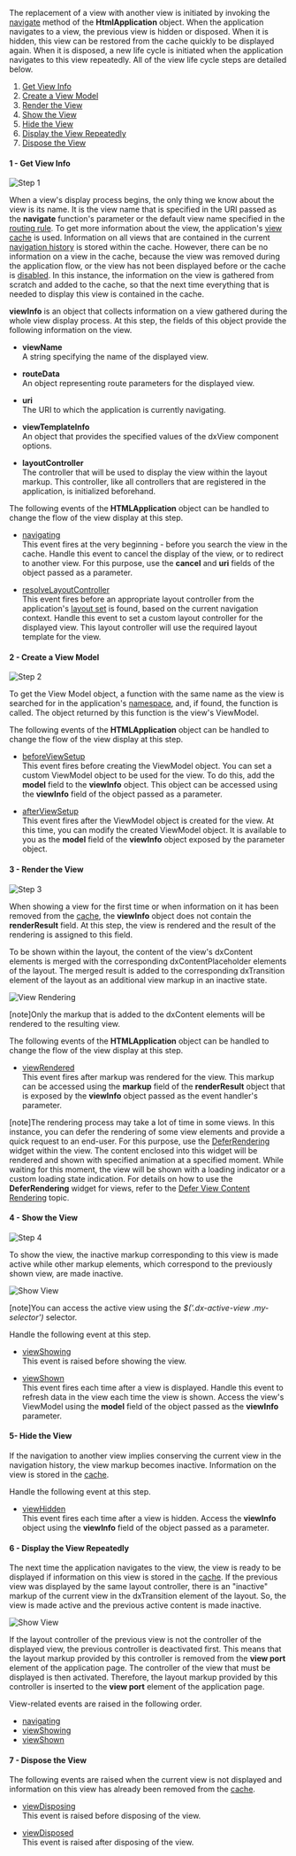 The replacement of a view with another view is initiated by invoking the [navigate](/api-reference/40%20SPA%20Framework/HtmlApplication/3%20Methods/navigate(uri_options).md '/Documentation/ApiReference/SPA_Framework/HtmlApplication/Methods/#navigateuri_options') method of the **HtmlApplication** object. When the application navigates to a view, the previous view is hidden or disposed. When it is hidden, this view can be restored from the cache quickly to be displayed again. When it is disposed, a new life cycle is initiated when the application navigates to this view repeatedly. All of the view life cycle steps are detailed below.

1. [Get View Info](/Documentation/Guide/SPA_Framework/Views_and_Layouts/#GetViewInfo)
2. [Create a View Model](/Documentation/Guide/SPA_Framework/Views_and_Layouts/#CreateViewModel)
3. [Render the View](/Documentation/Guide/SPA_Framework/Views_and_Layouts/#RenderView)
4. [Show the View](/Documentation/Guide/SPA_Framework/Views_and_Layouts/#ShowView)
5. [Hide the View](/Documentation/Guide/SPA_Framework/Views_and_Layouts/#HideView)
6. [Display the View Repeatedly](/Documentation/Guide/SPA_Framework/Views_and_Layouts/#DisplayViewRepeatedly)
7. [Dispose the View](/Documentation/Guide/SPA_Framework/Views_and_Layouts/#DisposeView)

<a id="GetViewInfo"></a><h4>1 - Get View Info</h4>

![Step 1](/images/PhoneJS/ViewLifeCycle_Step1.png)  

When a view's display process begins, the only thing we know about the view is its name. It is the view name that is specified in the URI passed as the **navigate** function's parameter or the default view name specified in the [routing rule](/concepts/40%20SPA%20Framework/3%20Navigation%20and%20Routing/1%20Declare%20a%20Routing.md '/Documentation/Guide/SPA_Framework/Navigation_and_Routing/#Declare_a_Routing'). To get more information about the view, the application's [view cache](/api-reference/40%20SPA%20Framework/HtmlApplication/1%20Configuration/viewCache.md '/Documentation/ApiReference/SPA_Framework/HtmlApplication/Configuration/#viewCache') is used. Information on all views that are contained in the current [navigation history](/concepts/40%20SPA%20Framework/3%20Navigation%20and%20Routing '/Documentation/Guide/SPA_Framework/Navigation_and_Routing/') is stored within the cache. However, there can be no information on a view in the cache, because the view was removed during the application flow, or the view has not been displayed before or the cache is [disabled](/api-reference/40%20SPA%20Framework/HtmlApplication/1%20Configuration/disableViewCache.md '/Documentation/ApiReference/SPA_Framework/HtmlApplication/Configuration/#disableViewCache'). In this instance, the information on the view is gathered from scratch and added to the cache, so that the next time everything that is needed to display this view is contained in the cache.

**viewInfo** is an object that collects information on a view gathered during the whole view display process. At this step, the fields of this object provide the following information on the view.

- **viewName**  
	A string specifying the name of the displayed view.

- **routeData**  
	An object representing route parameters for the displayed view.

- **uri**  
	The URI to which the application is currently navigating.

- **viewTemplateInfo**  
	An object that provides the specified values of the dxView component options.

- **layoutController**  
	The controller that will be used to display the view within the layout markup. This controller, like all controllers that are registered in the application, is initialized beforehand. 

The following events of the **HTMLApplication** object can be handled to change the flow of the view display at this step.

- [navigating](/api-reference/40%20SPA%20Framework/HtmlApplication/4%20Events/navigating.md '/Documentation/ApiReference/SPA_Framework/HtmlApplication/Events/#navigating')  
	This event fires at the very beginning - before you search the view in the cache. Handle this event to cancel the display of the view, or to redirect to another view. For this purpose, use the **cancel** and **uri** fields of the object passed as a parameter.

- [resolveLayoutController](/api-reference/40%20SPA%20Framework/HtmlApplication/4%20Events/resolveLayoutController.md '/Documentation/ApiReference/SPA_Framework/HtmlApplication/Events/#resolveLayoutController')  
	This event fires before an appropriate layout controller from the application's [layout set](/concepts/40%20SPA%20Framework/13%20Built-in%20Layouts/7%20Ready-to-Use%20Layout%20Sets.md '/Documentation/Guide/SPA_Framework/Built-in_Layouts/#Ready-to-Use_Layout_Sets') is found, based on the current navigation context. Handle this event to set a custom layout controller for the displayed view. This layout controller will use the required layout template for the view.

<a id="CreateViewModel"></a><h4>2 - Create a View Model</h4>

![Step 2](/images/PhoneJS/ViewLifeCycle_Step3.png)  

To get the View Model object, a function with the same name as the view is searched for in the application's [namespace](/api-reference/40%20SPA%20Framework/HtmlApplication/1%20Configuration/namespace.md '/Documentation/ApiReference/SPA_Framework/HtmlApplication/Configuration/#namespace'), and, if found, the function is called. The object returned by this function is the view's ViewModel.

The following events of the **HTMLApplication** object can be handled to change the flow of the view display at this step.

- [beforeViewSetup](/api-reference/40%20SPA%20Framework/HtmlApplication/4%20Events/beforeViewSetup.md '/Documentation/ApiReference/SPA_Framework/HtmlApplication/Events/#beforeViewSetup')  
	This event fires before creating the ViewModel object. You can set a custom ViewModel object to be used for the view. To do this, add the **model** field to the **viewInfo** object. This object can be accessed using the **viewInfo** field of the object passed as a parameter.

- [afterViewSetup](/api-reference/40%20SPA%20Framework/HtmlApplication/4%20Events/afterViewSetup.md '/Documentation/ApiReference/SPA_Framework/HtmlApplication/Events/#afterViewSetup')  
	This event fires after the ViewModel object is created for the view. At this time, you can modify the created ViewModel object. It is available to you as the **model** field of the **viewInfo** object exposed by the parameter object.

<a id="RenderView"></a><h4>3 - Render the View</h4>

![Step 3](/images/PhoneJS/ViewLifeCycle_Step4.png)  

When showing a view for the first time or when information on it has been removed from the [cache](/api-reference/40%20SPA%20Framework/HtmlApplication/1%20Configuration/viewCache.md '/Documentation/ApiReference/SPA_Framework/HtmlApplication/Configuration/#viewCache'), the **viewInfo** object does not contain the **renderResult** field. At this step, the view is rendered and the result of the rendering is assigned to this field.

To be shown within the layout, the content of the view's dxContent elements is merged with the corresponding dxContentPlaceholder elements of the layout. The merged result is added to the corresponding dxTransition element of the layout as an additional view markup in an inactive state.

![View Rendering](/images/PhoneJS/ViewRendering.png)

[note]Only the markup that is added to the dxContent elements will be rendered to the resulting view.

The following events of the **HTMLApplication** object can be handled to change the flow of the view display at this step.

- [viewRendered](/api-reference/40%20SPA%20Framework/HtmlApplication/4%20Events/viewRendered.md '/Documentation/ApiReference/SPA_Framework/HtmlApplication/Events/#viewRendered')  
	This event fires after markup was rendered for the view. This markup can be accessed using the **markup** field of the **renderResult** object that is exposed by the **viewInfo** object passed as the event handler's parameter.

[note]The rendering process may take a lot of time in some views. In this instance, you can defer the rendering of some view elements and provide a quick request to an end-user. For this purpose, use the [DeferRendering](/api-reference/10%20UI%20Widgets/dxDeferRendering '/Documentation/ApiReference/UI_Widgets/dxDeferRendering/') widget within the view. The content enclosed into this widget will be rendered and shown with specified animation at a specified moment. While waiting for this moment, the view will be shown with a loading indicator or a custom loading state indication. For details on how to use the **DeferRendering** widget for views, refer to the [Defer View Content Rendering](/concepts/40%20SPA%20Framework/1%20Views%20and%20Layouts/43%20Defer%20View%20Content%20Rendering.md '/Documentation/Guide/SPA_Framework/Views_and_Layouts/#Defer_View_Content_Rendering') topic.

<a id="ShowView"></a><h4>4 - Show the View</h4>

![Step 4](/images/PhoneJS/ViewLifeCycle_Step5.png)

To show the view, the inactive markup corresponding to this view is made active while other markup elements, which correspond to the previously shown view, are made inactive.

![Show View](/images/PhoneJS/ShowView.png)

[note]You can access the active view using the *$('.dx-active-view .my-selector')* selector.


Handle the following event at this step.

- [viewShowing](/api-reference/40%20SPA%20Framework/HtmlApplication/4%20Events/viewShowing.md '/Documentation/ApiReference/SPA_Framework/HtmlApplication/Events/#viewShowing')  
	This event is raised before showing the view.

- [viewShown](/api-reference/40%20SPA%20Framework/HtmlApplication/4%20Events/viewShown.md '/Documentation/ApiReference/SPA_Framework/HtmlApplication/Events/#viewShown')  
	This event fires each time after a view is displayed. Handle this event to refresh data in the view each time the view is shown. Access the view's ViewModel using the **model** field of the object passed as the **viewInfo** parameter.

<a id="HideView"></a><h4>5- Hide the View</h4>

If the navigation to another view implies conserving the current view in the navigation history, the view markup becomes inactive. Information on the view is stored in the [cache](/api-reference/40%20SPA%20Framework/HtmlApplication/1%20Configuration/viewCache.md '/Documentation/ApiReference/SPA_Framework/HtmlApplication/Configuration/#viewCache').

Handle the following event at this step.

- [viewHidden](/api-reference/40%20SPA%20Framework/HtmlApplication/4%20Events/viewHidden.md '/Documentation/ApiReference/SPA_Framework/HtmlApplication/Events/#viewHidden')  
	This event fires each time after a view is hidden. Access the **viewInfo** object using the **viewInfo** field of the object passed as a parameter.

<a id="DisplayViewRepeatedly"></a><h4>6 - Display the View Repeatedly</h4>

The next time the application navigates to the view, the view is ready to be displayed if information on this view is stored in the [cache](/api-reference/40%20SPA%20Framework/HtmlApplication/1%20Configuration/viewCache.md '/Documentation/ApiReference/SPA_Framework/HtmlApplication/Configuration/#viewCache'). If the previous view was displayed by the same layout controller, there is an "inactive" markup of the current view in the dxTransition element of the layout. So, the view is made active and the previous active content is made inactive.

![Show View](/images/PhoneJS/ShowViewRepeatedly.png)

If the layout controller of the previous view is not the controller of the displayed view, the previous controller is deactivated first. This means that the layout markup provided by this controller is removed from the **view port** element of the application page. The controller of the view that must be displayed is then activated. Therefore, the layout markup provided by this controller is inserted to the **view port** element of the application page.

View-related events are raised in the following order.

- [navigating](/api-reference/40%20SPA%20Framework/HtmlApplication/4%20Events/navigating.md '/Documentation/ApiReference/SPA_Framework/HtmlApplication/Events/#navigating')
- [viewShowing](/api-reference/40%20SPA%20Framework/HtmlApplication/4%20Events/viewShowing.md '/Documentation/ApiReference/SPA_Framework/HtmlApplication/Events/#viewShowing')
- [viewShown](/api-reference/40%20SPA%20Framework/HtmlApplication/4%20Events/viewShown.md '/Documentation/ApiReference/SPA_Framework/HtmlApplication/Events/#viewShown')

<a id="DisposeView"></a><h4>7 - Dispose the View</h4>

The following events are raised when the current view is not displayed and information on this view has already been removed from the [cache](/api-reference/40%20SPA%20Framework/HtmlApplication/1%20Configuration/viewCache.md '/Documentation/ApiReference/SPA_Framework/HtmlApplication/Configuration/#viewCache'). 

- [viewDisposing](/api-reference/40%20SPA%20Framework/HtmlApplication/4%20Events/viewDisposing.md '/Documentation/ApiReference/SPA_Framework/HtmlApplication/Events/#viewDisposing')  
	This event is raised before disposing of the view.

- [viewDisposed](/api-reference/40%20SPA%20Framework/HtmlApplication/4%20Events/viewDisposed.md '/Documentation/ApiReference/SPA_Framework/HtmlApplication/Events/#viewDisposed')  
	This event is raised after disposing of the view.